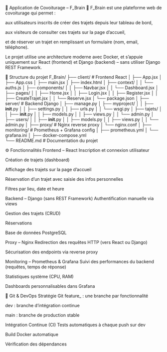 🚗 Application de Covoiturage – F_Brain
🧠 F_Brain est une plateforme web de covoiturage qui permet :

aux utilisateurs inscrits de créer des trajets depuis leur tableau de bord,

aux visiteurs de consulter ces trajets sur la page d’accueil,

et de réserver un trajet en remplissant un formulaire (nom, email, téléphone).

Le projet utilise une architecture moderne avec Docker, et s’appuie uniquement sur React (frontend) et Django (backend) – sans utiliser Django REST Framework.

🧱 Structure du projet
F_Brain/
├── client/                          # Frontend React
│   ├── App.jsx
│   ├── App.css
│   ├── main.jsx
│   ├── index.html
│   ├── context/
│   │   └── auths.js
│   ├── components/
│   │   ├── Navbar.jsx
│   │   └── Dashboard.jsx
│   ├── pages/
│   │   ├── Home.jsx
│   │   ├── Login.jsx
│   │   ├── Register.jsx
│   │   ├── CreateTrajet.jsx
│   │   └── Reserve.jsx
│   └── package.json
│
├── server/                          # Backend Django
│   ├── manage.py
│   ├── myproject/
│   │   ├── __init__.py
│   │   ├── settings.py
│   │   ├── urls.py
│   │   └── wsgi.py
│   ├── tajets/
│   │   ├── __init__.py
│   │   ├── models.py
│   │   ├── views.py
│   │   └── admin.py
│   ├── users/
│   │   ├── __init__.py
│   │   ├── models.py
│   │   ├── views.py
│   │   └── admin.py
│
├── proxy/                           # Nginx reverse proxy
│   └── nginx.conf
│
├── monitoring/                      # Prometheus + Grafana config
│   ├── prometheus.yml
│   └── grafana.ini
│
├── docker-compose.yml             
└── README.md                        # Documentation du projet

⚙️ Fonctionnalités
Frontend – React
Inscription et connexion utilisateur

Création de trajets (dashboard)

Affichage des trajets sur la page d’accueil

Réservation d’un trajet avec saisie des infos personnelles

Filtres par lieu, date et heure

Backend – Django (sans REST Framework)
Authentification manuelle via views

Gestion des trajets (CRUD)

Réservations

Base de données PostgreSQL

Proxy – Nginx
Redirection des requêtes HTTP (vers React ou Django)

Sécurisation des endpoints via reverse proxy

Monitoring – Prometheus & Grafana
Suivi des performances du backend (requêtes, temps de réponse)

Statistiques système (CPU, RAM)

Dashboards personnalisables dans Grafana

🔄 Git & DevOps
Stratégie Git
feature_<nom> : une branche par fonctionnalité

dev : branche d’intégration continue

main : branche de production stable

Intégration Continue (CI)
Tests automatiques à chaque push sur dev

Build Docker automatique

Vérification des dépendances